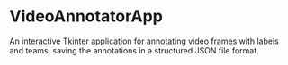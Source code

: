 # VideoAnnotatorApp
An interactive Tkinter application for annotating video frames with labels and teams, saving the annotations in a structured JSON file format.
